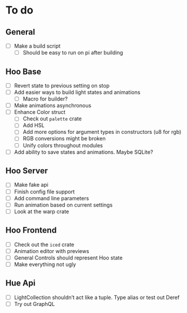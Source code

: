 # To do

## General
- [ ] Make a build script
    - [ ] Should be easy to run on pi after building

## Hoo Base
- [ ] Revert state to previous setting on stop
- [ ] Add easier ways to build light states and animations
    - [ ] Macro for builder?
- [ ] Make animations asynchronous
- [ ] Enhance Color struct
    - [ ] Check out `palette` crate
    - [ ] Add HSL
    - [ ] Add more options for argument types in constructors (u8 for rgb)
    - [ ] RGB conversions might be broken
    - [ ] Unify colors throughout modules
- [ ] Add ability to save states and animations. Maybe SQLite?

## Hoo Server
- [ ] Make fake api
- [ ] Finish config file support
- [ ] Add command line parameters
- [ ] Run animation based on current settings
- [ ] Look at the warp crate

## Hoo Frontend
- [ ] Check out the `iced` crate
- [ ] Animation editor with previews
- [ ] General Controls should represent Hoo state
- [ ] Make everything not ugly

## Hue Api
- [ ] LightCollection shouldn’t act like a tuple. Type alias or test out Deref
- [ ] Try out GraphQL
